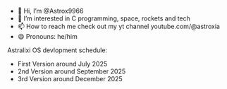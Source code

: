 - 👋 Hi, I’m @Astrox9966
- 👀 I’m interested in C programming, space, rockets and tech
- 📫 How to reach me check out my yt channel youtube.com/@astroxia
- 😄 Pronouns: he/him

Astralixi OS devlopment schedule:
- First Version around July 2025
- 2nd Version around September 2025
- 3rd Version around December 2025
